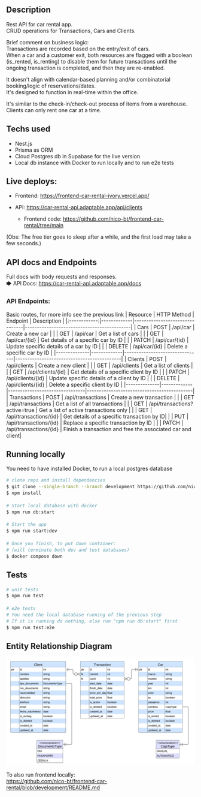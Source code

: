 ## Description
Rest API for car rental app.  
CRUD operations for Transactions, Cars and Clients.

Brief comment on business logic:  
Transactions are recorded based on the entry/exit of cars.  
When a car and a customer exit, both resources are flagged with a boolean (is_rented, is_renting) to disable them for future transactions until the ongoing transaction is completed, and then they are re-enabled. 

It doesn't align with calendar-based planning and/or combinatorial booking/logic of reservations/dates.  
It's designed to function in real-time within the office.  

It's similar to the check-in/check-out process of items from a warehouse.  
Clients can only rent one car at a time.

## Techs used
- Nest.js
- Prisma as ORM
- Cloud Postgres db in Supabase for the live version
- Local db instance with Docker to run locally and to run e2e tests

## Live deploys:
- Frontend: https://frontend-car-rental-ivory.vercel.app/
- API: https://car-rental-api.adaptable.app/api/clients

  - Frontend code: https://github.com/nico-bt/frontend-car-rental/tree/main

(Obs: The free tier goes to sleep after a while, and the first load may take a few seconds.)

## API docs and Endpoints
Full docs with body requests and responses.  
🡆 API Docs: https://car-rental-api.adaptable.app/docs

### API Endpoints:
Basic routes, for more info see the previous link
| Resource     | HTTP Method | Endpoint                       | Description                                |
|:------------:|-------------|--------------------------------|--------------------------------------------|
|     Cars     | POST        | /api/car                       | Create a new car                           |
|              | GET         | /api/car                       | Get a list of cars                         |
|              | GET         | /api/car/{id}                  | Get details of a specific car by ID        |
|              | PATCH       | /api/car/{id}                  | Update specific details of a car by ID     |
|              | DELETE      | /api/car/{id}                  | Delete a specific car by ID                |
|--------------|-------------|--------------------------------|--------------------------------------------|
|   Clients    | POST        | /api/clients                   | Create a new client                        |
|              | GET         | /api/clients                   | Get a list of clients                      |
|              | GET         | /api/clients/{id}              | Get details of a specific client by ID     |
|              | PATCH       | /api/clients/{id}              | Update specific details of a client by ID  |
|              | DELETE      | /api/clients/{id}              | Delete a specific client by ID             |
|--------------|-------------|--------------------------------|--------------------------------------------|
| Transactions | POST        | /api/transactions              | Create a new transaction                   |
|              | GET         | /api/transactions              | Get a list of all transactions             |
|              | GET         | /api/transactions?active=true  | Get a list of active transactions only                |
|              | GET         | /api/transactions/{id}         | Get details of a specific transaction by ID|
|              | PUT         | /api/transactions/{id}         | Replace a specific transaction by ID       |
|              | PATCH       | /api/transactions/{id}         | Finish a transaction and free the associated car and client|


## Running locally
You need to have installed Docker, to run a local postgres database
```bash
# clone repo and install dependencies
$ git clone --single-branch --branch development https://github.com/nico-bt/backend-car-rental-API.git
$ npm install

# Start local database with docker
$ npm run db:start

# Start the app
$ npm run start:dev

# Once you finish, to put down container:
# (will terminate both dev and test databases)
$ docker compose down
```

## Tests

```bash
# unit tests
$ npm run test

# e2e tests
# You need the local database running of the previous step
# If it is running do nothing, else run "npm run db:start" first
$ npm run test:e2e
```

## Entity Relationship Diagram
![Entities Diagram](./car_rent_erd.jpeg)

To also run frontend locally:  
https://github.com/nico-bt/frontend-car-rental/blob/development/README.md
